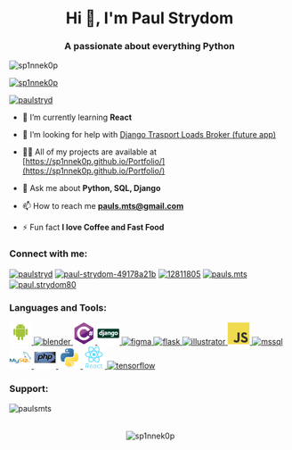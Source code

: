 <h1 align="center">Hi 👋, I'm Paul Strydom</h1>
<h3 align="center">A passionate about everything Python</h3>

<p align="left"> <img src="https://komarev.com/ghpvc/?username=sp1nnek0p&label=Profile%20views&color=0e75b6&style=flat" alt="sp1nnek0p" /> </p>

<p align="left"> <a href="https://github.com/ryo-ma/github-profile-trophy"><img src="https://github-profile-trophy.vercel.app/?username=sp1nnek0p" alt="sp1nnek0p" /></a> </p>

<p align="left"> <a href="https://twitter.com/paulstryd" target="blank"><img src="https://img.shields.io/twitter/follow/paulstryd?logo=twitter&style=for-the-badge" alt="paulstryd" /></a> </p>

- 🌱 I’m currently learning **React**

- 🤝 I’m looking for help with [Django Trasport Loads Broker (future app)](FutureProject)

- 👨‍💻 All of my projects are available at [https://sp1nnek0p.github.io/Portfolio/](https://sp1nnek0p.github.io/Portfolio/)

- 💬 Ask me about **Python, SQL, Django**

- 📫 How to reach me **pauls.mts@gmail.com**

- ⚡ Fun fact **I love Coffee and Fast Food**

<h3 align="left">Connect with me:</h3>
<p align="left">
<a href="https://twitter.com/paulstryd" target="blank"><img align="center" src="https://raw.githubusercontent.com/rahuldkjain/github-profile-readme-generator/master/src/images/icons/Social/twitter.svg" alt="paulstryd" height="30" width="40" /></a>
<a href="https://linkedin.com/in/paul-strydom-49178a21b" target="blank"><img align="center" src="https://raw.githubusercontent.com/rahuldkjain/github-profile-readme-generator/master/src/images/icons/Social/linked-in-alt.svg" alt="paul-strydom-49178a21b" height="30" width="40" /></a>
<a href="https://stackoverflow.com/users/12811805" target="blank"><img align="center" src="https://raw.githubusercontent.com/rahuldkjain/github-profile-readme-generator/master/src/images/icons/Social/stack-overflow.svg" alt="12811805" height="30" width="40" /></a>
<a href="https://codesandbox.com/pauls.mts" target="blank"><img align="center" src="https://raw.githubusercontent.com/rahuldkjain/github-profile-readme-generator/master/src/images/icons/Social/codesandbox.svg" alt="pauls.mts" height="30" width="40" /></a>
<a href="https://instagram.com/paul.strydom80" target="blank"><img align="center" src="https://raw.githubusercontent.com/rahuldkjain/github-profile-readme-generator/master/src/images/icons/Social/instagram.svg" alt="paul.strydom80" height="30" width="40" /></a>
</p>

<h3 align="left">Languages and Tools:</h3>
<p align="left"> <a href="https://developer.android.com" target="_blank" rel="noreferrer"> <img src="https://raw.githubusercontent.com/devicons/devicon/master/icons/android/android-original-wordmark.svg" alt="android" width="40" height="40"/> </a> <a href="https://www.blender.org/" target="_blank" rel="noreferrer"> <img src="https://download.blender.org/branding/community/blender_community_badge_white.svg" alt="blender" width="40" height="40"/> </a> <a href="https://www.w3schools.com/cs/" target="_blank" rel="noreferrer"> <img src="https://raw.githubusercontent.com/devicons/devicon/master/icons/csharp/csharp-original.svg" alt="csharp" width="40" height="40"/> </a> <a href="https://www.djangoproject.com/" target="_blank" rel="noreferrer"> <img src="https://raw.githubusercontent.com/devicons/devicon/master/icons/django/django-original.svg" alt="django" width="40" height="40"/> </a> <a href="https://www.figma.com/" target="_blank" rel="noreferrer"> <img src="https://www.vectorlogo.zone/logos/figma/figma-icon.svg" alt="figma" width="40" height="40"/> </a> <a href="https://flask.palletsprojects.com/" target="_blank" rel="noreferrer"> <img src="https://www.vectorlogo.zone/logos/pocoo_flask/pocoo_flask-icon.svg" alt="flask" width="40" height="40"/> </a> <a href="https://www.adobe.com/in/products/illustrator.html" target="_blank" rel="noreferrer"> <img src="https://www.vectorlogo.zone/logos/adobe_illustrator/adobe_illustrator-icon.svg" alt="illustrator" width="40" height="40"/> </a> <a href="https://developer.mozilla.org/en-US/docs/Web/JavaScript" target="_blank" rel="noreferrer"> <img src="https://raw.githubusercontent.com/devicons/devicon/master/icons/javascript/javascript-original.svg" alt="javascript" width="40" height="40"/> </a> <a href="https://www.microsoft.com/en-us/sql-server" target="_blank" rel="noreferrer"> <img src="https://www.svgrepo.com/show/303229/microsoft-sql-server-logo.svg" alt="mssql" width="40" height="40"/> </a> <a href="https://www.mysql.com/" target="_blank" rel="noreferrer"> <img src="https://raw.githubusercontent.com/devicons/devicon/master/icons/mysql/mysql-original-wordmark.svg" alt="mysql" width="40" height="40"/> </a> <a href="https://www.php.net" target="_blank" rel="noreferrer"> <img src="https://raw.githubusercontent.com/devicons/devicon/master/icons/php/php-original.svg" alt="php" width="40" height="40"/> </a> <a href="https://www.python.org" target="_blank" rel="noreferrer"> <img src="https://raw.githubusercontent.com/devicons/devicon/master/icons/python/python-original.svg" alt="python" width="40" height="40"/> </a> <a href="https://reactjs.org/" target="_blank" rel="noreferrer"> <img src="https://raw.githubusercontent.com/devicons/devicon/master/icons/react/react-original-wordmark.svg" alt="react" width="40" height="40"/> </a> <a href="https://www.tensorflow.org" target="_blank" rel="noreferrer"> <img src="https://www.vectorlogo.zone/logos/tensorflow/tensorflow-icon.svg" alt="tensorflow" width="40" height="40"/> </a> </p>


<h3 align="left">Support:</h3>
<p><a href="https://www.buymeacoffee.com/paulsmts"> <img align="left" src="https://cdn.buymeacoffee.com/buttons/v2/default-yellow.png" height="50" width="210" alt="paulsmts" /></a></p><br><br>


<p><img align="center" src="https://github-readme-stats.vercel.app/api/top-langs?username=sp1nnek0p&show_icons=true&locale=en&layout=compact" alt="sp1nnek0p" /></p>


